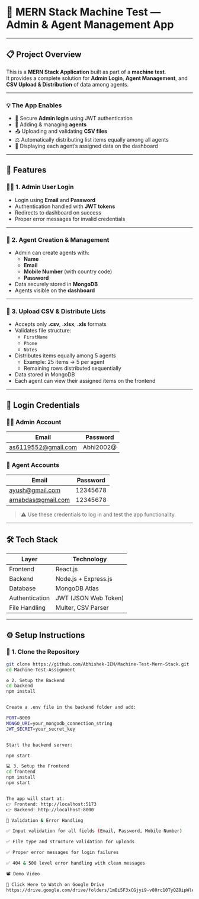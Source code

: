 # 🚀 **MERN Stack Machine Test — Admin & Agent Management App**

---

## 📋 **Project Overview**

This is a **MERN Stack Application** built as part of a **machine test**.  
It provides a complete solution for **Admin Login**, **Agent Management**, and **CSV Upload & Distribution** of data among agents.

---

### 💡 **The App Enables**
- 🔐 Secure **Admin login** using JWT authentication  
- 👥 Adding & managing **agents**  
- 📤 Uploading and validating **CSV files**  
- ⚖️ Automatically distributing list items equally among all agents  
- 🧾 Displaying each agent’s assigned data on the dashboard  

---

## 🧩 **Features**

### 🧑‍💼 **1. Admin User Login**
- Login using **Email** and **Password**
- Authentication handled with **JWT tokens**
- Redirects to dashboard on success
- Proper error messages for invalid credentials

---

### 👥 **2. Agent Creation & Management**
- Admin can create agents with:
  - **Name**
  - **Email**
  - **Mobile Number** (with country code)
  - **Password**
- Data securely stored in **MongoDB**
- Agents visible on the **dashboard**

---

### 📂 **3. Upload CSV & Distribute Lists**
- Accepts only **.csv**, **.xlsx**, **.xls** formats  
- Validates file structure:
  - `FirstName`
  - `Phone`
  - `Notes`
- Distributes items equally among 5 agents  
  - Example: 25 items → 5 per agent  
  - Remaining rows distributed sequentially  
- Data stored in MongoDB  
- Each agent can view their assigned items on the frontend  

---

## 🔐 **Login Credentials**

### 🧑‍💼 **Admin Account**
| **Email** | **Password** |
|------------|---------------|
| as6119552@gmail.com | Abhi2002@ |

### 👤 **Agent Accounts**
| **Email** | **Password** |
|------------|---------------|
| ayush@gmail.com | 12345678 |
| arnabdas@gmail.com | 12345678 |

> ⚠️ Use these credentials to log in and test the app functionality.

---

## 🛠️ **Tech Stack**

| **Layer** | **Technology** |
|------------|----------------|
| Frontend | React.js |
| Backend | Node.js + Express.js |
| Database | MongoDB Atlas |
| Authentication | JWT (JSON Web Token) |
| File Handling | Multer, CSV Parser |

---

## ⚙️ **Setup Instructions**

### 🧱 **1. Clone the Repository**
```bash
git clone https://github.com/Abhishek-IEM/Machine-Test-Mern-Stack.git
cd Machine-Test-Assignment

⚙️ 2. Setup the Backend
cd backend
npm install


Create a .env file in the backend folder and add:

PORT=8000
MONGO_URI=your_mongodb_connection_string
JWT_SECRET=your_secret_key


Start the backend server:

npm start

💻 3. Setup the Frontend
cd frontend
npm install
npm start


The app will start at:
👉 Frontend: http://localhost:5173
👉 Backend: http://localhost:8000

🧠 Validation & Error Handling

✅ Input validation for all fields (Email, Password, Mobile Number)

✅ File type and structure validation for uploads

✅ Proper error messages for login failures

✅ 404 & 500 level error handling with clean messages

📽️ Demo Video

🎥 Click Here to Watch on Google Drive
https://drive.google.com/drive/folders/1mBi5F3xCGjyi9-v80rc10TyQZ8ipWlee?usp=sharing



